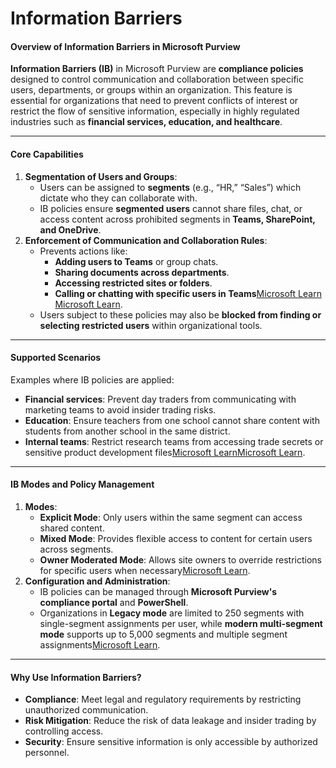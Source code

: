 # Information Barriers

#### **Overview of Information Barriers in Microsoft Purview**

**Information Barriers (IB)** in Microsoft Purview are **compliance policies** designed to control communication and collaboration between specific users, departments, or groups within an organization. This feature is essential for organizations that need to prevent conflicts of interest or restrict the flow of sensitive information, especially in highly regulated industries such as **financial services, education, and healthcare**.

***

#### **Core Capabilities**

1. **Segmentation of Users and Groups**:
   * Users can be assigned to **segments** (e.g., “HR,” “Sales”) which dictate who they can collaborate with.
   * IB policies ensure **segmented users** cannot share files, chat, or access content across prohibited segments in **Teams, SharePoint, and OneDrive**.
2. **Enforcement of Communication and Collaboration Rules**:
   * Prevents actions like:
     * **Adding users to Teams** or group chats.
     * **Sharing documents across departments**.
     * **Accessing restricted sites or folders**.
     * **Calling or chatting with specific users in Teams**​[Microsoft Learn](https://learn.microsoft.com/en-us/purview/information-barriers)​[Microsoft Learn](https://learn.microsoft.com/en-us/purview/information-barriers-onedrive).
   * Users subject to these policies may also be **blocked from finding or selecting restricted users** within organizational tools.

***

#### **Supported Scenarios**

Examples where IB policies are applied:

* **Financial services**: Prevent day traders from communicating with marketing teams to avoid insider trading risks.
* **Education**: Ensure teachers from one school cannot share content with students from another school in the same district.
* **Internal teams**: Restrict research teams from accessing trade secrets or sensitive product development files​[Microsoft Learn](https://learn.microsoft.com/en-us/purview/information-barriers)​[Microsoft Learn](https://learn.microsoft.com/en-us/purview/information-barriers-onedrive).

***

#### **IB Modes and Policy Management**

1. **Modes**:
   * **Explicit Mode**: Only users within the same segment can access shared content.
   * **Mixed Mode**: Provides flexible access to content for certain users across segments.
   * **Owner Moderated Mode**: Allows site owners to override restrictions for specific users when necessary​[Microsoft Learn](https://learn.microsoft.com/en-us/purview/information-barriers-onedrive).
2. **Configuration and Administration**:
   * IB policies can be managed through **Microsoft Purview's compliance portal** and **PowerShell**.
   * Organizations in **Legacy mode** are limited to 250 segments with single-segment assignments per user, while **modern multi-segment mode** supports up to 5,000 segments and multiple segment assignments​[Microsoft Learn](https://learn.microsoft.com/en-us/purview/information-barriers).

***

#### **Why Use Information Barriers?**

* **Compliance**: Meet legal and regulatory requirements by restricting unauthorized communication.
* **Risk Mitigation**: Reduce the risk of data leakage and insider trading by controlling access.
* **Security**: Ensure sensitive information is only accessible by authorized personnel.
